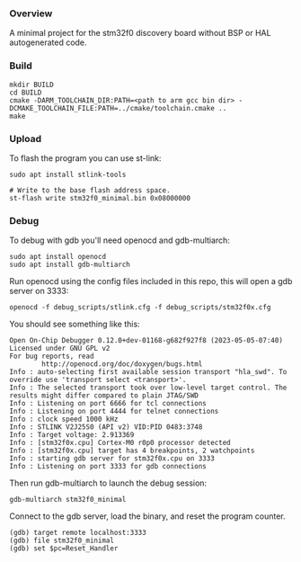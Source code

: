 ### Overview
A minimal project for the stm32f0 discovery board without BSP or HAL autogenerated code. 

### Build
```
mkdir BUILD
cd BUILD
cmake -DARM_TOOLCHAIN_DIR:PATH=<path to arm gcc bin dir> -DCMAKE_TOOLCHAIN_FILE:PATH=../cmake/toolchain.cmake ..
make
```

### Upload
To flash the program you can use st-link:
```
sudo apt install stlink-tools
```
```
# Write to the base flash address space.
st-flash write stm32f0_minimal.bin 0x08000000
```

### Debug
To debug with gdb you'll need openocd and gdb-multiarch:
```
sudo apt install openocd
sudo apt install gdb-multiarch
```

Run openocd using the config files included in this repo, this will open a gdb server on 3333:
```
openocd -f debug_scripts/stlink.cfg -f debug_scripts/stm32f0x.cfg 
```

You should see something like this:
```
Open On-Chip Debugger 0.12.0+dev-01168-g682f927f8 (2023-05-05-07:40)
Licensed under GNU GPL v2
For bug reports, read
        http://openocd.org/doc/doxygen/bugs.html
Info : auto-selecting first available session transport "hla_swd". To override use 'transport select <transport>'.
Info : The selected transport took over low-level target control. The results might differ compared to plain JTAG/SWD
Info : Listening on port 6666 for tcl connections
Info : Listening on port 4444 for telnet connections
Info : clock speed 1000 kHz
Info : STLINK V2J25S0 (API v2) VID:PID 0483:3748
Info : Target voltage: 2.913369
Info : [stm32f0x.cpu] Cortex-M0 r0p0 processor detected
Info : [stm32f0x.cpu] target has 4 breakpoints, 2 watchpoints
Info : starting gdb server for stm32f0x.cpu on 3333
Info : Listening on port 3333 for gdb connections
```

Then run gdb-multiarch to launch the debug session:
```
gdb-multiarch stm32f0_minimal
```
Connect to the gdb server, load the binary, and reset the program counter.
```
(gdb) target remote localhost:3333
(gdb) file stm32f0_minimal
(gdb) set $pc=Reset_Handler
```
